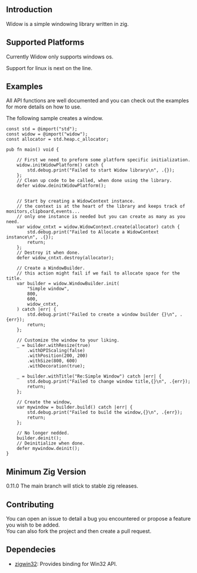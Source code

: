 ## Introduction

Widow is a simple windowing library written in zig.

## Supported Platforms

Currently Widow only supports windows os.

Support for linux is next on the line.

## Examples

All API functions are well documented and you can check out the examples for more details on how to use.

The following sample creates a window.

```zig
const std = @import("std");
const widow = @import("widow");
const allocator = std.heap.c_allocator;

pub fn main() void {

    // First we need to preform some platform specific initialization.
    widow.initWidowPlatform() catch {
        std.debug.print("Failed to start Widow library\n", .{});
    };
    // Clean up code to be called, when done using the library.
    defer widow.deinitWidowPlatform();


    // Start by creating a WidowContext instance.
    // the context is at the heart of the library and keeps track of monitors,clipboard,events...
    // only one instance is needed but you can create as many as you need.
    var widow_cntxt = widow.WidowContext.create(allocator) catch {
        std.debug.print("Failed to Allocate a WidowContext instance\n", .{});
        return;
    };
    // Destroy it when done.
    defer widow_cntxt.destroy(allocator);

    // Create a WindowBuilder.
    // this action might fail if we fail to allocate space for the title.
    var builder = widow.WindowBuilder.init(
        "Simple window",
        800,
        600,
        widow_cntxt,
    ) catch |err| {
        std.debug.print("Failed to create a window builder {}\n", .{err});
        return;
    };

    // Customize the window to your liking.
    _ = builder.withResize(true)
        .withDPIScaling(false)
        .withPosition(200, 200)
        .withSize(800, 600)
        .withDecoration(true);

    _ = builder.withTitle("Re:Simple Window") catch |err| {
        std.debug.print("Failed to change window title,{}\n", .{err});
        return;
    };

    // Create the window,
    var mywindow = builder.build() catch |err| {
        std.debug.print("Failed to build the window,{}\n", .{err});
        return;
    };

    // No longer nedded.
    builder.deinit();
    // Deinitialize when done.
    defer mywindow.deinit();
}
```

## Minimum Zig Version

0.11.0
The main branch will stick to stable zig releases.

## Contributing

You can open an issue to detail a bug you encountered or propose a feature you wish to be added.  
You can also fork the project and then create a pull request.

## Dependecies

- [zigwin32](https://github.com/marlersoft/zigwin32): Provides binding for Win32 API.
